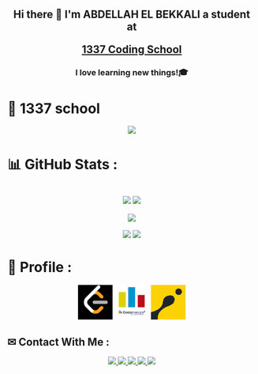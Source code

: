 <h2 align="center"> Hi there 👋 I'm ABDELLAH EL BEKKALI a student at
 
 <a href="https://1337.ma/" target="_blank" rel="noopener noreferrer">1337 Coding School</a></h2>
<h3 align="center">I love learning new things!🎓</h3>

# 🏫 1337 school
<div align="center">
  <a href = "https://profile.intra.42.fr/users/ael-bekk" ><img src="https://badge.mediaplus.ma/darkgray/ael-bekk"><a>
</div>

 # 📊 GitHub Stats :

 <br>
 <div align="center">
   <img height="160" src="https://github-readme-stats.vercel.app/api?username=ael-bekk&langs_count=3&layout=compact&show_icons=true&theme=monokai&count_private=true&include_all_commits=true&bg_color=,303030,080808" > 
   <img height="160" src="https://github-readme-stats.vercel.app/api/top-langs/?username=ael-bekk&theme=monokai&bg_color=,080808,303030&langs_count=3" >
 </div>
 <br>

 <div align="center">
  <img src="https://github-readme-streak-stats.herokuapp.com/?user=ael-bekk&langs_count=3&layout=compact&show_icons=true&theme=dark"><br/>
 </div>

<p align='center'>
 <a href = "https://github.com/ael-bekk?tab=followers" ><img src="https://img.shields.io/github/followers/ael-bekk?style=social"></a>
<img src="https://komarev.com/ghpvc/?username=ael-bekk&label=Visitors+Count&color=brightgreen">
</p>

# 👤 Profile :
 
<p align='center'>
<a href = "https://leetcode.com/AlgoAce/"><img src='https://github.com/ael-bekk/ael-bekk/blob/main/img/download2.png' height='70'></a>
<a href = "https://codeforces.com/profile/ael-bekk00"><img src='https://github.com/ael-bekk/ael-bekk/blob/main/img/download3.png' alt='codeforces' height='70'></a>
 <a href = "https://www.codingame.com/profile/eb5df72bb9beb07d17dd195d9c121c207572164"><img src='https://github.com/ael-bekk/ael-bekk/blob/main/img/download4.png' alt='codingame' height='70'></a>
</p>


## ✉ Contact With Me :

<p align='center'>
 <a href = "mailto:abekkali451@gmail.com" > <img src="https://img.shields.io/badge/--email?label=E-mail&logo=microsoft-outlook&style=social" > </a> 
 <a href = "https://twitter.com/Aelbekk" > <img src="https://img.shields.io/badge/--twitter?label=Twitter&logo=Twitter&style=social" > </a> 
 <a href = "https://www.linkedin.com/in/el-bekkali-abdellah-a812aa241/" > <img src="https://img.shields.io/badge/--linkedin?label=LinkedIn&logo=LinkedIn&style=social" > </a> 
 <a href = "https://m.facebook.com/abdellah.bekkali.77?eav=AfaLQ0NmpdT3uDwGCQyDIkIYOJR_wS_zS7Pum6rlRC2o7Qq2AMCB_tjALZ2qttv70ug&paipv=0" > <img src="https://img.shields.io/badge/--facebook?label=Facebook&logo=Facebook-outlook&style=social" > </a> 
 <a href = "https://www.youtube.com/channel/UCZNBu4ZQ0rOPXQ1p8-pOt2A" > <img src="https://img.shields.io/youtube/channel/views/UCZNBu4ZQ0rOPXQ1p8-pOt2A?style=social" >  </a>
